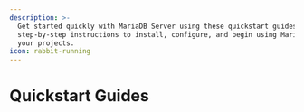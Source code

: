 ```yaml
---
description: >-
  Get started quickly with MariaDB Server using these quickstart guides. Follow
  step-by-step instructions to install, configure, and begin using MariaDB for
  your projects.
icon: rabbit-running
---
```


# Quickstart Guides

